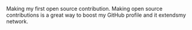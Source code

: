 Making my first open source 
contribution. Making open source contributions is a great way to boost my GitHub 
profile and it extendsmy network.
